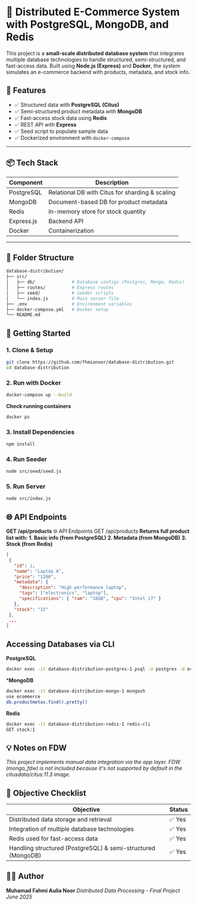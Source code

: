  # 🛒 Distributed E-Commerce System with PostgreSQL, MongoDB, and Redis

This project is a **small-scale distributed database system** that integrates multiple database technologies to handle structured, semi-structured, and fast-access data. Built using **Node.js (Express)** and **Docker**, the system simulates an e-commerce backend with products, metadata, and stock info.

## 📌 Features

- ✅ Structured data with **PostgreSQL (Citus)**
- ✅ Semi-structured product metadata with **MongoDB**
- ✅ Fast-access stock data using **Redis**
- ✅ REST API with **Express**
- ✅ Seed script to populate sample data
- ✅ Dockerized environment with `docker-compose`

---

## 📦 Tech Stack

| Component     | Description                                      |
|---------------|--------------------------------------------------|
| PostgreSQL    | Relational DB with Citus for sharding & scaling |
| MongoDB       | Document-based DB for product metadata           |
| Redis         | In-memory store for stock quantity               |
| Express.js    | Backend API                                       |
| Docker        | Containerization                                 |

---

## 📂 Folder Structure

```bash
database-distribution/
├── src/
│   ├── db/              # Database configs (Postgres, Mongo, Redis)
│   ├── routes/          # Express routes
│   ├── seed/            # Seeder scripts
│   └── index.js         # Main server file
├── .env                 # Environment variables
├── docker-compose.yml   # Docker setup
└── README.md
```

## 🚀 Getting Started

### 1. Clone & Setup

```bash
git clone https://github.com/fhmianoor/database-distribution.git
cd database-distribution
```

### 2. Run with Docker

```bash
docker-compose up --build
```
**Check running containers**
```bash
docker ps
```

### 3. Install Dependencies

```bash
npm install
```

### 4. Run Seeder

```bash
node src/seed/seed.js
```

### 5. Run Server

```bash
node src/index.js
```


## 🌐 API Endpoints
**GET /api/products**
🌐 API Endpoints
GET /api/products
**Returns full product list with:**
**1. Basic info (from PostgreSQL)**
**2. Metadata (from MongoDB)**
**3. Stock (from Redis)**
 ```json
[
  {
    "id": 1,
    "name": "Laptop A",
    "price": "1200",
    "metadata": {
      "description": "High-performance laptop",
      "tags": ["electronics", "laptop"],
      "specifications": { "ram": "16GB", "cpu": "Intel i7" }
    },
    "stock": "15"
  },
  ...
]
```
## Accessing Databases via CLI
**PostgreSQL**
```bash
docker exec -it database-distribution-postgres-1 psql -U postgres -d ecommerce
```
***MongoDB**
```bash
docker exec -it database-distribution-mongo-1 mongosh
use ecommerce
db.productmetas.find().pretty()
```
**Redis**
```bash
docker exec -it database-distribution-redis-1 redis-cli
GET stock:1
```

## 💡 Notes on FDW
*This project implements manual data integration via the app layer. FDW (mongo_fdw) is not included because it's not supported by default in the citusdata/citus:11.3 image.*

## 📑 Objective Checklist

| Objective                                                    | Status |
| ------------------------------------------------------------ | ------ |
| Distributed data storage and retrieval                       | ✅ Yes  |
| Integration of multiple database technologies                | ✅ Yes  |
| Redis used for fast-access data                              | ✅ Yes  |
| Handling structured (PostgreSQL) & semi-structured (MongoDB) | ✅ Yes  |

## 👨‍💻 Author
**Muhamad Fahmi Aulia Noor**
*Distributed Data Processing - Final Project*
*June 2025*
